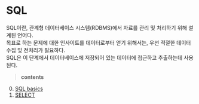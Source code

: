 # SQL

SQL이란, 관계형 데이터베이스 시스템(RDBMS)에서 자료를 관리 및 처리하기 위해 설계된 언어다.  
목표로 하는 문제에 대한 인사이트를 데이터로부터 얻기 위해서는, 우선 적절한 데이터 수집 및 전처리가 필요하다.  
SQL은 이 단계에서 데이터베이스에 저장되어 있는 데이터에 접근하고 추출하는데 사용된다.

> **contents**

  0. [SQL basics](docs/basics.md)
  1. [SELECT](docs/select.md)

